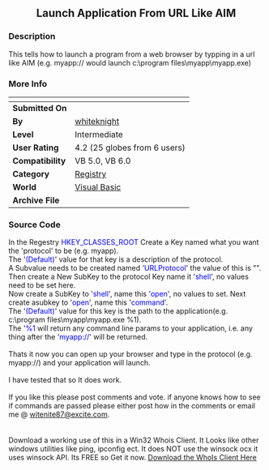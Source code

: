 ﻿<div align="center">

## Launch Application From URL Like AIM


</div>

### Description

This tells how to launch a program from a web browser by typping in a url like AIM (e.g. myapp:// would launch c:\program files\myapp\myapp.exe)
 
### More Info
 


<span>             |<span>
---                |---
**Submitted On**   |
**By**             |[whiteknight](https://github.com/Planet-Source-Code/PSCIndex/blob/master/ByAuthor/whiteknight.md)
**Level**          |Intermediate
**User Rating**    |4.2 (25 globes from 6 users)
**Compatibility**  |VB 5\.0, VB 6\.0
**Category**       |[Registry](https://github.com/Planet-Source-Code/PSCIndex/blob/master/ByCategory/registry__1-36.md)
**World**          |[Visual Basic](https://github.com/Planet-Source-Code/PSCIndex/blob/master/ByWorld/visual-basic.md)
**Archive File**   |[](https://github.com/Planet-Source-Code/whiteknight-launch-application-from-url-like-aim__1-22036/archive/master.zip)





### Source Code

In the Regestry <a id="key" style="cursor:default;color:blue;">HKEY_CLASSES_ROOT</a> Create a Key named what you want the 'protocol' to be (e.g. myapp).<br> The '<a id="key" style="cursor:default;color:blue;">(Default)</a>' value for that key is a description of the protocol.<br> A Subvalue needs to be created named '<a id="key" style="cursor:default;color:blue;">URLProtocol</a>' the value of this is "".<br> Then create a New SubKey to the protocol Key name it '<a id="key" style="cursor:default;color:blue;">shell</a>', no values need to be set here.<br> Now create a SubKey to '<a id="key" style="cursor:default;color:blue;">shell</a>', name this '<a id="key" style="cursor:default;color:blue;">open</a>', no values to set. Next create asubkey to '<a id="key" style="cursor:default;color:blue;">open</a>', name this '<a id="key" style="cursor:default;color:blue;">command</a>'.<br> The '<a id="key" style="cursor:default;color:blue;">(Default)</a>' value for this key is the path to the application(e.g. c:\program files\myapp\myapp.exe %1).<br> The '<a id="key" style="cursor:default;color:blue;">%1</a> will return any command line params to your application, i.e. any thing after the '<a id="key" style="cursor:default;color:blue;">myapp://</a>' will be returned. <br><br>
Thats it now you can open up your browser and type in the protocol (e.g. myapp://) and your application will launch. <BR><BR>
I have tested that so It does work. <BR><BR>If you like this please post comments and vote.
if anyone knows how to see if commands are passed please either post how in the comments or email me @ witenite87@excite.com.<BR><BR><BR>
Download a working use of this in a Win32 Whois Client. It Looks like other windows utilities like ping, ipconfig ect. It does NOT use the winsock ocx it uses winsock API. Its FREE so Get it now. <a href="http://camalot.virtualave.net" target="_whois">Download the WhoIs Client Here</a>

